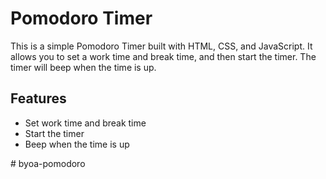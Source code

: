 # Pomodoro Timer

This is a simple Pomodoro Timer built with HTML, CSS, and JavaScript. It allows you to set a work time and break time, and then start the timer. The timer will beep when the time is up.

## Features

- Set work time and break time
- Start the timer
- Beep when the time is up

#   b y o a - p o m o d o r o  
 
